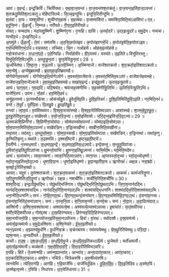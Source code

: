 

  
आवः॑। व॒इन्द्रं॑। इन्द्रं॒क्रिविं॑। क्रिविं॑यथा। य॒था॒वा॒ज॒यन्तः॑। वा॒ज॒यन्त॑श्श॒तक्र॑तुं। वा॒ज॒यन्त॒इति॑वा॒ज॒ऽयन्तः॑। श॒तक्र॑तु॒मिति॑श॒तऽक्र॑तुं॥ मंहि॑ष्टंसिञ्चे। सि॒ञ्च॒इन्दु॑भिः। इन्दु॑भि॒रितीन्दु॑भिः॥  
श॒तंवा॑। वा॒यः। यश्शुची॑नां। शुची॑नांस॒हस्रं॑। स॒हस्रं॑वा। वा॒सम्मा॑शिरां। समा॑शिरा॒मिति॒संऽआ॑शिरां॥ एत्। इदु॑नि॒म्नं। ऊँ॒इत्यूँ॑। नि॒म्नन्न। नरी॑यते। री॒य॒त॒इति॑रीयते॥  
संयत्। यन्मदा॑य। मदा॑यशु॒ष्मिणॆ॑। शु॒ष्मिण॑ए॒ना। ए॒नाहि। ह्यसि॑। अ॒स्यो॒दरे॑। उ॒दर॒इत्यु॒दरे॑॥ स॒मु॒द्रेन। नव्यचः॑। व्यचो॑द॒धे। द॒धइति॑द॒धे॥  
अ॒यमु॑ते। ऊँ॒इत्यूँ॑। ते॒सं। सम॑तसि। अ॒त॒सि॒क॒पोत॑इव। क॒पोत॑इवगर्भ॒धिं। क॒पोत॑इ॒वेति॒क॒पोतः॑ऽइव। ग॒र्भ॒धिमिति॑ग॒र्भ॒ऽधिं॥ वच॒स्तत्। तच्चि॑त्। चि्॒न। नओह॑से। ओह॑स॒इत्योह॑से॥  
स्त्रो॒त्रंरा॑धानां। रा॒धा॒नां॒प॒ते॒। प॒ते॒गिर्वा॑हः। गिर्वा॑होवीर। वी॒र॒यस्य॑। यस्य॑ते। त॒इति॑ते॥ विभू॑तिरस्तु। विभू॑ति॒रिति॒विऽभू॑तिः। अ॒स्तु॒सू॒नृता॑। सू॒नृतेति॑सू॒नृता॑॥ 28 ॥  
ऊ॒र्ध्वस्ति॑ष्ठ। ति॒ष्ठा॒नः॒। न॒ऊ॒तये॑। ऊ॒तये॒स्मिन्। अ॒स्मिन्वाजे॑। वाजे॑शतक्रतो। श॒त॒क्रतो॒इति॑शतऽक्रतो॥ सम॒न्येषु॑। अ॒न्येषु॑ब्रवामहै। ब्र॒वा॒म॒हा॒इति॑ब्रवामहै॥  
योगे॑योगेत॒वस्त॑रं। योगे॑योग॒इति॒योगे॑ऽयोगे। त॒वस्त॑रं॒वाजे॑वाजे। त॒वस्त॑र॒मिति॑त॒वःऽत॑रं। वाजे॑वाजेहवामहे। वाजे॑वाज॒इति॒वाजे॑ऽवाजे। ह॒वा॒म॒ह॒इति॑हवामहे॥ सखा॑य॒इन्द्रं॑। इन्द्र॑मू॒तये॑। ऊ॒तय॒इत्यू॒तये॑॥  
आघ॑। घा॒ग॒म॒त्। ग॒म॒द्यदि॑। यदि॒श्रव॑त्। श्रव॑त्सह॒स्र॑णीभिः। स॒ह॒स्र॑णीभिू॒तिभिः॑। ऊ॒तिभि॒रित्यू॒तिऽभिः॑॥ वाजे॑भि॒रुप॑। उप॑नः। नो॒हवं॑। हव॒मिति॒हवं॑॥  
अनु॑प्र॒त्नस्य॑। प्र॒त्नस्यौक॑सः। ओक॑सोहु॒वे। हु॒वेतु॑विप्र॒तिं। तु॒वि॒प्र॒तिन्नरं॑। तु॒वि॒प्र॒तिमिति॑तु॒वि॒ऽप्र॒तिं। नर॒मिति॒नरं॑॥ यन्ते॑। ते॒पूर्वं॑। पूर्वं॑पि॒ता। पि॒ताहु॒वे। हु॒वइति॑हु॒वे॥  
तन्त्वा॑। त्वा॒व॒यं। व॒यंवि॑श्ववार। वि॒श्व॒वा॒रासा॑स्महे। वि॒श्व॒वा॒रेति॑विश्वऽवार। आशा॑स्महे। शा॒स्म॒हे॒पु॒रु॒हू॒त॒। पु॒रु॒हू॒तेति॑पुरुऽहूत॥ सखे॑वसो। व॒सो॒ज॒रि॒तृभ्यः॑। व॒सो॒इति॑वसो। ज॒रि॒तृभ्य॒इति॑ज॒रि॒तृऽभ्यः॑॥ 29 ॥  
अ॒स्माकं॑शि॒प्रिणी॑नां। शि॒प्रिणी॑नां॒सोम॑पाः। सोम॑पास्सोम॒पाव्नां॑। सोम॑पा॒इति॒सोम॑ऽपाः। सो॒म॒पाव्ना॒मिति॑सो॒म॒ऽपाव्नां॑॥ सखे॑वज्रिन्। व॒ज्रि॒त्सखी॑नां। सखी॑ना॒मिति॒सखी॑नां॥  
तथा॒तत्। तद॑स्तु। अ॒स्तु॒सो॒म॒पाः॒। सो॒म॒पा॒स्सखे॑। सो॒म॒पा॒इति॑सोमऽपाः। सखे॑वज्रिन्। व॒ज्रि॒न्तथा॑। तथा॑कृणु। कृ॒ण्विति॑कृणु॥ यथा॑ते। त॒उ॒श्मसि॑। उ॒श्मसी॒ष्टये॑। इ॒ष्टय॒इती॒ष्टये॑॥  
रे॒वती॑र्नः। न॒स्सध॒मादे॑। स॒ध॒माद॒इन्द्रे॑। स॒ध॒माद॒इति॑स॒ध॒ऽमादे॑। इन्द्रे॑सन्तु। स॒न्तु॒तु॒विवा॑जाः। तु॒विवा॑जा॒इति॑तु॒विऽवा॑जाः॥ क्षु॒मन्तो॒याभिः॑। क्षु॒मन्त॒इति॑क्षु॒ऽमन्तः॑। याभि॒र्मदे॑म। मदे॒मेति॒मदे॑म॥  
आघ॑। घ॒त्वावा॑न्। त्वावा॒न्त्मना॑। त्वावा॒निति॒त्वाऽवा॑न्। त्मना॒प्तः। आ॒प्तस्स्तो॒तृभ्यः॑। स्तो॒तृभ्यो॑धृष्णॊ। स्तो॒तृभ्य॒इति॑स्तो॒तृऽभ्यः॑। धृ॒ष्ण॒वि॒या॒नः। धृ॒ष्णो॒इति॑धृष्णो। इ॒या॒नइती॑या॒नः॥ ऋ॒णॊरक्षं॑। अक्ष॒न्न। नच॒क्र्योः॑। च॒क्य्रो॒३॒॑रिति॑च॒क्य्रोः॑॥  
आयत्। यद्दुवः॑। दुव॑श्शतक्रतो। श॒त॒क्र॒त॒वाकामं॑। श॒त॒क्र॒तो॒इति॑शतऽक्रतो। आकामं॑। कामं॑जरितॄ॒॒णां। ज॒रि॒तॄ॒॒णामिति॑ज॒रि॒तॄ॒॒णां॥ ऋ॒णॊरक्षं॑। रक्ष॒न्न। नशची॑भिः। शची॑भि॒रिति॒शची॑भिः॥ 30॥  
शश्व॒दिन्द्रः॑। इन्द्रः॒पोप्रु॑थद्भिः। पोप्रु॑थद्भिर्जिगाय। पोप्रु॑थद्भि॒रिति॒पोप्रु॑थत्ऽभिः। जि॒गा॒य॒नान॑दद्भिः। नान॑दद्भि॒श्शाश्व॑सद्भिः। नान॑दद्भि॒रिति॒नान॑दत्ऽभिः। शाश्व॑सद्भि॒धना॑नि। शाश्व॑दद्भि॒रिति॒शाश्व॑सत्ऽभिः। धना॒नीति॒धना॑नि॥ सनः॑। नो॒हि॒र॒ण्य॒र॒थं। हि॒र॒ण्य॒र॒थन्दं॒सना॑वान्। हि॒र॒ण्य॒र॒थमिति॑हि॒र॒ण्य॒ऽर॒थं। दं॒सना॑वा॒न्त्सः। दं॒सना॑वा॒निति॑दं॒सना॑ऽवान्। सनः॑। न॒स्स॒नि॒ता। स॒नि॒तास॒नये॑। स॒नये॒सः। सनः॑। नो॒दा॒त्। अ॒दा॒दित्य॑दात्॥  
आश्वि॑नौ। अ॒श्वि॒ना॒वश्वा॑वत्या। अश्वा॑वत्ये॒षा। अश्व॑वत्ये॒त्याश्व॑ऽवत्या। इ॒षाया॑तं। या॒तं॒शवी॑रया। शवी॑र॒येति॒शवी॑रया॥ गोम॑द्दस्रा। द॒स्रा॒हिर॑ण्यवत्। हिर॑ण्यव॒दिति॒हिर॑ण्यऽवत्॥  
स॒मा॒नयो॑जनो॒हि। स॒मा॒नयो॑जन॒इति॑स॒मा॒नऽयो॑जनः। हिवां॑। वां॒रथः॑। रथो॑दस्रौ। द॒स्रा॒वम॑र्त्यः। अम॑र्त्य॒इत्यम॑र्त्यः॥ स॒मु॒द्रेअ॑श्विना। अ॒श्वि॒नेय॑ते। ई॒य॒त॒इती॑यते॥  
न्य१॒॑घ्न्यस्य॑। अ॒घ्न्यस्य॑मू॒र्धनि॑। मू॒र्धनि॑च॒क्रं। च॒क्रंरथ॑स्य। रथ॑स्ययेमथुः। ये॒म॒थु॒रिति॑येमथुः॥ परि॒द्यां। द्याम॒न्यत्। अ॒न्यदी॑यते। ई॒य॒त॒इती॑यते॥  
कस्ते॑। त॒उ॒षः॒। उ॒षः॒क॒ध॒प्रि॒ये॒। क॒ध॒प्रि॒ये॒भु॒जे। क॒ध॒प्रि॒य॒इति॑कधऽप्रिये। भु॒जेमर्तः॑। मर्तो॑अमर्त्ये। अ॒म॒र्त्य॒इत्य॑मर्त्ये॥ कन्न॑क्षसे। न॒क्ष॒से॒वि॒भा॒व॒रि॒। वि॒भा॒व॒रीति॑विभाऽवरि॥  
व॒यंहि। हिते॑। ते॒अम॑न्महि। अम॑न्म॒ह्यान्ता॑त्। आन्ता॑त्। अन्ता॒दाप॑रा॒कात्। आप॑रा॒कात्। प॒रा॒कादिति॑प॒रा॒कात्॥ अश्वे॒न। नचि॑त्रे। चि॑त्रेअरुषि। अ॒रु॒षीत्य॑रुषि॥  
त्वन्त्येभिः॑। त्येभि॒राग॑हि। आग॑हि। ग॒हि॒वाजे॑भिः। वाजे॑भिर्दुहितः। दु॒हि॒त॒र्दि॒वः॒। दि॒व॒इति॑दिवः॥ अ॒स्मेर॒यिं। अ॒स्मेइत्य॒स्मे। र॒यिन्नि। निधा॑रय। धा॒र॒येति॑धारय॥ 31 ॥  
